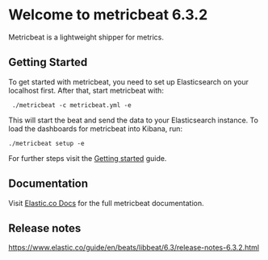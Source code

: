 # Welcome to metricbeat 6.3.2

Metricbeat is a lightweight shipper for metrics.

## Getting Started

To get started with metricbeat, you need to set up Elasticsearch on your localhost first. After that, start metricbeat with:

     ./metricbeat -c metricbeat.yml -e

This will start the beat and send the data to your Elasticsearch instance. To load the dashboards for metricbeat into Kibana, run:

    ./metricbeat setup -e

For further steps visit the [Getting started](https://www.elastic.co/guide/en/beats/metricbeat/6.3/metricbeat-getting-started.html) guide.

## Documentation

Visit [Elastic.co Docs](https://www.elastic.co/guide/en/beats/metricbeat/6.3/index.html) for the full metricbeat documentation.

## Release notes

https://www.elastic.co/guide/en/beats/libbeat/6.3/release-notes-6.3.2.html
